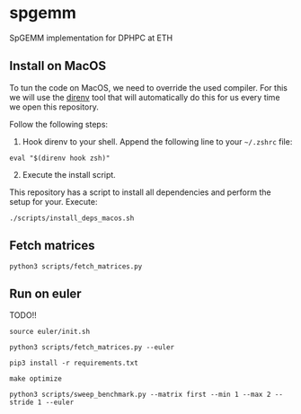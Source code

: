# spgemm
SpGEMM implementation for DPHPC at ETH


## Install on MacOS

To tun the code on MacOS, we need to override the used compiler.
For this we will use the [direnv]() tool that will automatically do this for us every time we open this repository.

Follow the following steps:

1. Hook direnv to your shell. Append the following line to your `~/.zshrc` file:

```console
eval "$(direnv hook zsh)"
```

2. Execute the install script.

This repository has a script to install all dependencies and perform the setup for your. Execute:

```console
./scripts/install_deps_macos.sh
```

## Fetch matrices

```console
python3 scripts/fetch_matrices.py
```

## Run on euler

TODO!!

```console
source euler/init.sh
```

```console
python3 scripts/fetch_matrices.py --euler
```

```console
pip3 install -r requirements.txt
```

```console
make optimize
```

```console
python3 scripts/sweep_benchmark.py --matrix first --min 1 --max 2 --stride 1 --euler
```